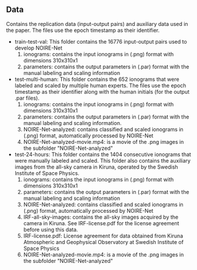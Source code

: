 ## Data
Contains the replication data (input-output pairs) and auxiliary data used in the paper. The files use the epoch timestamp as their identifier. 
- train-test-val: This folder contains the 16776 input-output pairs used to develop NOIRE-Net
  1. ionograms: contains the input ionograms in (.png) format with dimensions 310x310x1
  2. parameters: contains the output parameters in (.par) format with the manual labeling and scaling information
- test-multi-human: This folder contains the 652 ionograms that were labeled and scaled by multiple human experts. The files use the epoch timestamp as their identifier along with the human initials (for the output .par files).
  1. ionograms: contains the input ionograms in (.png) format with dimensions 310x310x1
  2. parameters: contains the output parameters in (.par) format with the manual labeling and scaling information.
  3. NOIRE-Net-analyzed: contains classified and scaled ionograms in (.png) format, automatically processed by NOIRE-Net
  4. NOIRE-Net-analyzed-movie.mp4: is a movie of the .png images in the subfolder "NOIRE-Net-analyzed"
- test-24-hours: This folder contains the 1404 consecutive ionograms that were manually labeled and scaled. This folder also contains the auxiliary images from the all-sky camera in Kiruna, operated by the Swedish Institute of Space Physics.
  1. ionograms: contains the input ionograms in (.png) format with dimensions 310x310x1
  2. parameters: contains the output parameters in (.par) format with the manual labeling and scaling information
  3. NOIRE-Net-analyzed: contains classified and scaled ionograms in (.png) format, automatically processed by NOIRE-Net
  4. IRF-all-sky-images: contains the all-sky images acquired by the camera in Kiruna. See IRF-license.pdf for the license agreement before using this data.
  5. IRF-license.pdf: License agreement for data obtained from Kiruna Atmospheric and Geophysical Observatory at Swedish Institute of Space Physics
  6. NOIRE-Net-analyzed-movie.mp4: is a movie of the .png images in the subfolder "NOIRE-Net-analyzed"
